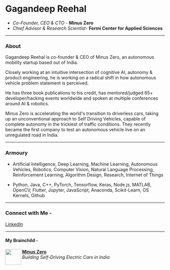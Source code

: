 # Gagandeep Reehal
- *Co-Founder, CEO & CTO -* **Minus Zero**
- *Chief Advisor & Research Scientist-* **Fermi Center for Applied Sciences**
____
### About

Gagandeep Reehal is co-founder & CEO of Minus Zero, an autonomous mobility startup based out of India.

Closely working at an intuitive intersection of cognitive AI, autonomy & product engineering, he is working on a radical shift in how autonomous vehicle problem statement is perceived.

He has three book publications to his credit, has mentored/judged 65+ developer/hacking events worldwide and spoken at multiple conferences around AI & robotics.

Minus Zero is accelerating the world's transition to driverless cars, taking up an unconventional approach to Self Driving Vehicles, capable of complete autonomy in the trickiest of traffic conditions. They recently became the first company to test an autonomous vehicle live on an unregulated road in India.
___


### Armoury

- Artificial Intelligence, Deep Learning, Machine Learning, Autonomous Vehicles, Robotics, Computer Vision, Natural Language Processing, Reinforcement Learning, Algorithm Design, Research, Internet of Things

- Python, Java, C++, PyTorch, Tensorflow, Keras, Node.js, MATLAB, OpenCV, Flutter, Jupyter, JavaScript, Anaconda, Scikit-Learn, OS Kernels, Github

____
### Connect with Me -

[LinkedIn](https://www.linkedin.com/in/gagandeepreehal/)

___
#### My Brainchild -
<p> <img align="left" src="https://avatars3.githubusercontent.com/u/70444900?s=180&v=4" width="50" height="50" />
  <b> <a href="https://minuszero.in"> Minus Zero </a> </b> <br>
  <i> Building Self-Driving Electric Cars in India </i> </p>

